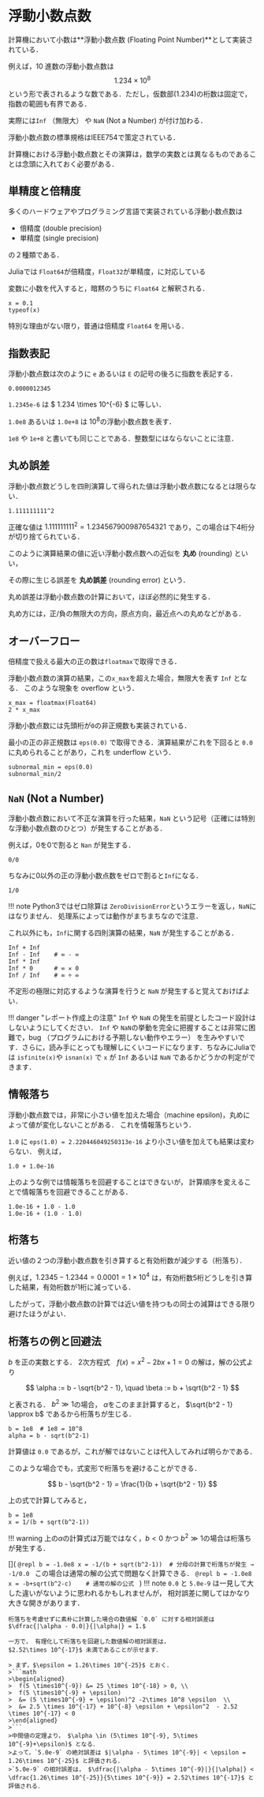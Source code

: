 # 浮動小数点数

計算機において小数は**浮動小数点数 (Floating Point Number)**として実装されている．

例えば，$10$ 進数の浮動小数点数は
$$ 1.234 \times 10^8 $$
という形で表されるような数である．ただし，仮数部$(1.234)$の桁数は固定で，指数の範囲も有界である．

実際には`Inf` （無限大） や `NaN` (Not a Number) が付け加わる．

浮動小数点数の標準規格はIEEE754で策定されている．


計算機における浮動小数点数とその演算は，数学の実数とは異なるものであることは念頭に入れておく必要がある．

## 単精度と倍精度

多くのハードウェアやプログラミング言語で実装されている浮動小数点数は
  - 倍精度 (double precision) 
  - 単精度 (single precision) 

の２種類である．

Juliaでは `Float64`が倍精度，`Float32`が単精度，に対応している
  
変数に小数を代入すると，暗黙のうちに `Float64` と解釈される．
```@repl
x = 0.1
typeof(x)
```

特別な理由がない限り，普通は倍精度 `Float64` を用いる．

## 指数表記
浮動小数点数は次のように `e` あるいは `E` の記号の後ろに指数を表記する．
```@repl
0.0000012345
```
`1.2345e-6` は $ 1.234 \times 10^{-6} $ に等しい．

`1.0e8` あるいは `1.0e+8` は $10^{8}$の浮動小数点数を表す．

`1e8` や `1e+8` と書いても同じことである．整数型にはならないことに注意．

## 丸め誤差
浮動小数点数どうしを四則演算して得られた値は浮動小数点数になるとは限らない．


```@repl
1.111111111^2   
```

正確な値は $1.111111111^2 = 1.234567900987654321$ であり，この場合は下4桁分が切り捨てられている．

このように演算結果の値に近い浮動小数点数への近似を **丸め** (rounding) といい，

その際に生じる誤差を **丸め誤差** (rounding error)  という．

丸め誤差は浮動小数点数の計算において，ほぼ必然的に発生する．

丸め方には，正/負の無限大の方向，原点方向，最近点への丸めなどがある．

## オーバーフロー
倍精度で扱える最大の正の数は`floatmax`で取得できる．

浮動小数点数の演算の結果，この`x_max`を超えた場合，無限大を表す `Inf` となる．
このような現象を overflow という．

```@repl
x_max = floatmax(Float64)
2 * x_max 
```

浮動小数点数には先頭桁が`0`の非正規数も実装されている．

最小の正の非正規数は `eps(0.0)` で取得できる．演算結果がこれを下回ると `0.0` に丸められることがあり，これを underflow という．

```@repl
subnormal_min = eps(0.0)
subnormal_min/2  
```

## `NaN` (Not a Number)

浮動小数点数において不正な演算を行った結果，`NaN` という記号（正確には特別な浮動小数点数のひとつ）が発生することがある．

例えば，0を0で割ると `Nan` が発生する．
```
0/0
```

ちなみに0以外の正の浮動小数点数をゼロで割ると`Inf`になる．
```
1/0
```

!!! note
    Python3ではゼロ除算は `ZeroDivisionError`というエラーを返し，`NaN`にはなりません．
    処理系によっては動作がまちまちなので注意．

これ以外にも，`Inf`に関する四則演算の結果，`NaN` が発生することがある． 

```@repl
Inf + Inf
Inf - Inf    # ∞ - ∞
Inf * Inf    
Inf * 0      # ∞ ✕ 0
Inf / Inf    # ∞ ÷ ∞
```

不定形の極限に対応するような演算を行うと `NaN` が発生すると覚えておけばよい．

!!! danger "レポート作成上の注意"
    `Inf` や `NaN` の発生を前提としたコード設計はしないようにしてください．
    `Inf` や `NaN`の挙動を完全に把握することは非常に困難で，bug （プログラムにおける予期しない動作やエラー）
    を生みやすいです．さらに，読み手にとっても理解しにくいコードになります．ちなみにJuliaでは `isfinite(x)`や `isnan(x)`
    で `x` が `Inf` あるいは `NaN` であるかどうかの判定ができます．
    

## 情報落ち
浮動小数点数では，非常に小さい値を加えた場合（machine epsilon)，丸めによって値が変化しないことがある．
これを情報落ちという．

`1.0` に `eps(1.0) = 2.220446049250313e-16` より小さい値を加えても結果は変わらない．
例えば，
```@repl
1.0 + 1.0e-16
```
上のような例では情報落ちを回避することはできないが，
計算順序を変えることで情報落ちを回避できることがある．
```@repl
1.0e-16 + 1.0 - 1.0
1.0e-16 + (1.0 - 1.0)
```

##  桁落ち
近い値の２つの浮動小数点数を引き算すると有効桁数が減少する（桁落ち）．

例えば，$1.2345 - 1.2344 = 0.0001 = 1 \times 10^4$ は，有効桁数5桁どうしを引き算した結果，有効桁数が1桁に減っている．

したがって，浮動小数点数の計算では近い値を持つもの同士の減算はできる限り避けたほうがよい．  

## 桁落ちの例と回避法

 $b$ を正の実数とする．
2次方程式　$f(x) = x^2 - 2bx + 1 = 0$ の解は，解の公式より
```math 
  \alpha := b - \sqrt{b^2 - 1}, \quad \beta := b + \sqrt{b^2 - 1} 
```
と表される．
$b^2 \gg 1$の場合，
$\alpha$をこのまま計算すると， $\sqrt{b^2 - 1} \approx b$ であるから桁落ちが生じる．

```@repl
b = 1e8  # 1e8 = 10^8 
alpha = b - sqrt(b^2-1)
```

計算値は `0.0` であるが，これが解ではないことは代入してみれば明らかである．

このような場合でも，式変形で桁落ちを避けることができる．

```math
 b - \sqrt{b^2 - 1}  = \frac{1}{b + \sqrt{b^2 - 1}} 
```

上の式で計算してみると，
```@repl
b = 1e8
x = 1/(b + sqrt(b^2-1))
```
!!! warning
    上の$\alpha$の計算式は万能ではなく，$b<0$ かつ $b^2 \gg 1$の場合は桁落ちが発生する．
    
[](
    ```@repl
    b = -1.0e8
    x = -1/(b + sqrt(b^2-1))  # 分母の計算で桁落ちが発生 → -1/0.0
    ```
    この場合は通常の解の公式で問題なく計算できる．
    ```@repl
    b = -1.0e8
    x = -b+sqrt(b^2-c)    # 通常の解の公式
    ```
    )
!!! note
    `0.0` と `5.0e-9` は一見して大した違いがないように思われるかもしれませんが， 
    相対誤差に関してはかなり大きな開きがあります．

    桁落ちを考慮せずに素朴に計算した場合の数値解 `0.0` に対する相対誤差は
    $\dfrac{|\alpha - 0.0|}{|\alpha|} = 1.$

    一方で， 有理化して桁落ちを回避した数値解の相対誤差は，
    $2.52\times 10^{-17}$ 未満であることが示せます．

    > まず，$\epsilon = 1.26\times 10^{-25}$ とおく．
    >```math
    >\begin{aligned}
    >  f(5 \times10^{-9}) &= 25 \times 10^{-18} > 0, \\
    >  f(5 \times10^{-9} + \epsilon) 
    >  &= (5 \times10^{-9} + \epsilon)^2 -2\times 10^8 \epsilon  \\
    >  &= 2.5 \times 10^{-17} + 10^{-8} \epsilon + \epsilon^2  - 2.52 \times 10^{-17} < 0
    >\end{aligned}   
    >```
    >中間値の定理より， $\alpha \in (5\times 10^{-9}, 5\times 10^{-9}+\epsilon)$ となる．
    >よって，`5.0e-9` の絶対誤差は $|\alpha - 5\times 10^{-9}| < \epsilon = 1.26\times 10^{-25}$ と評価される．
    >`5.0e-9` の相対誤差は， $\dfrac{|\alpha - 5\times 10^{-9}|}{|\alpha|} < \dfrac{1.26\times 10^{-25}}{5\times 10^{-9}} = 2.52\times 10^{-17}$ と評価される．

